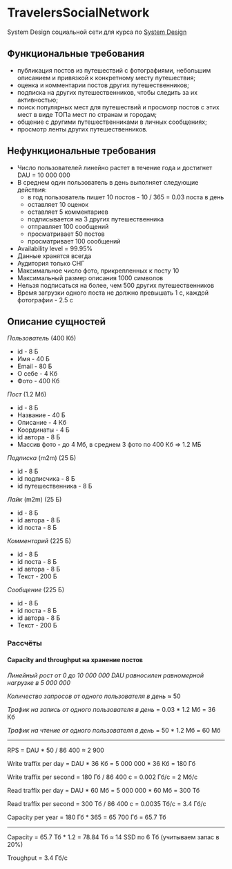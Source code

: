 # TravelersSocialNetwork 
System Design социальной сети для курса по [System Design](https://balun.courses/courses/system_design)


## Функциональные требования
- публикация постов из путешествий с фотографиями, небольшим описанием и привязкой к конкретному месту путешествия;
- оценка и комментарии постов других путешественников;
- подписка на других путешественников, чтобы следить за их активностью;
- поиск популярных мест для путешествий и просмотр постов с этих мест в виде ТОПа мест по странам и городам;
- общение с другими путешественниками в личных сообщениях;
- просмотр ленты других путешественников.


## Нефункциональные требования
- Число пользователей линейно растет в течение года и достигнет DAU = 10 000 000
- В среднем один пользователь в день выполняет следующие действия:
    - в год пользователь пишет 10 постов - 10 / 365 = 0.03 поста в день
    - оставляет 10 оценок
    - оставляет 5 комментариев
    - подписывается на 3 других путешественника
    - отправляет 100 сообщений
    - просматривает 50 постов
    - просматривает 100 сообщений
- Availability level = 99.95%
- Данные хранятся всегда
- Аудитория только СНГ
- Максимальное число фото, прикрепленных к посту 10
- Максимальный размер описания 1000 символов
- Нельзя подписаться на более, чем 500 других путешественников
- Время загрузки одного поста не должно превышать 1 с, каждой фотографии - 2.5 с  


## Описание сущностей

_Пользователь_ (400 Кб)
- id - 8 Б
- Имя - 40 Б
- Email - 80 Б
- О себе - 4 Кб
- Фото - 400 Кб

_Пост_ (1.2 Мб)
- id - 8 Б
- Название - 40 Б
- Описание - 4 Кб
- Координаты - 4 Б
- id автора - 8 Б
- Массив фото - до 4 Мб, в среднем 3 фото по 400 Кб => 1.2 МБ

_Подписка_ (m2m) (25 Б)
- id - 8 Б
- id подписчика - 8 Б
- id путешественника  - 8 Б

_Лайк_ (m2m) (25 Б)
- id - 8 Б
- id автора - 8 Б
- id поста  - 8 Б

_Комментарий_ (225 Б)
- id - 8 Б
- id поста - 8 Б
- id автора - 8 Б
- Текст - 200 Б

_Сообщение_ (225 Б)
- id - 8 Б
- id поста - 8 Б
- id автора - 8 Б
- Текст - 200 Б


### Рассчёты

#### Capacity and throughput на хранение постов
_Линейный рост от 0 до 10 000 000 DAU равносилен равномерной нагрузке в 5 000 000_

_Количество запросов от одного пользователя в день_ ≈ 50

_Трафик на запись от одного пользователя в день_ = 0.03 * 1.2 Мб = 36 Кб

_Трафик на чтение от одного пользователя в день_ = 50 * 1.2 Mб = 60 Мб

---

RPS = DAU * 50 / 86 400 ≈ 2 900

Write traffix per day = DAU * 36 Кб = 5 000 000 * 36 Кб = 180 Гб

Write traffix per second = 180 Гб / 86 400 c = 0.002 Гб/с = 2 Мб/с

Read traffix per day = DAU * 60 Мб = 5 000 000 * 60 Мб = 300 Тб

Read traffix per second = 300 Тб / 86 400 c = 0.0035 Тб/с = 3.4 Гб/с

Capacity per year = 180 Гб * 365 = 65 700 Гб = 65.7 Тб

---

Capacity = 65.7 Тб * 1.2 = 78.84 Тб ≈ 14 SSD по 6 Тб (учитываем запас в 20%)

Troughput = 3.4 Гб/с
